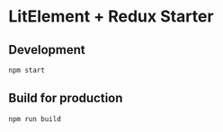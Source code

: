 # LitElement + Redux Starter

## Development

```sh
npm start
```

## Build for production

```sh
npm run build
```
